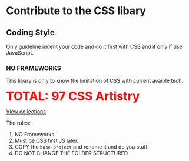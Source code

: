 # Contribute to the CSS libary

## Coding Style

Only guideline indent your code and do it first with CSS and if only if use JavaScript.

### NO FRAMEWORKS

This libary is only to know the limitation of CSS with current avaible tech.

<span style="color:red;font-size:2rem;font-weight:700;">TOTAL: 97 CSS Artistry</span>

[View collections](https://github.com/TanvirAlam/my-css/blob/main/PREVIEWS.md)

The rules:

1. NO Frameworks
2. Must be CSS first JS later.
3. COPY the `base-project` and rename it and do you stuff.
4. DO NOT CHANGE THE FOLDER STRUCTURED
